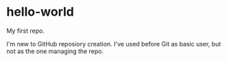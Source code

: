 # hello-world
My first repo.

I'm new to GitHub reposiory creation.
I've used before Git as basic user, but not as the one managing the repo.
